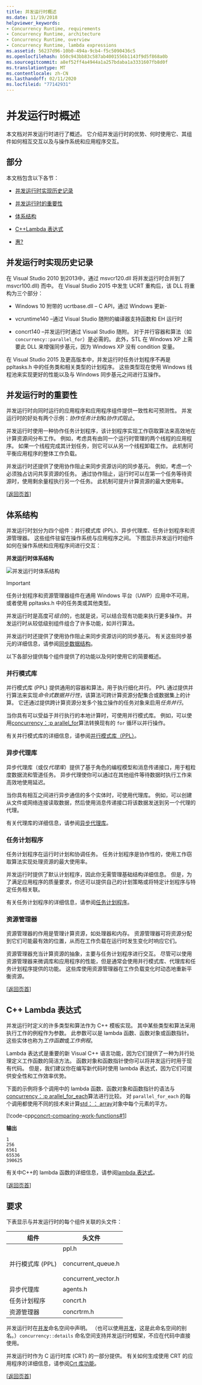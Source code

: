```yaml
---
title: 并发运行时概述
ms.date: 11/19/2018
helpviewer_keywords:
- Concurrency Runtime, requirements
- Concurrency Runtime, architecture
- Concurrency Runtime, overview
- Concurrency Runtime, lambda expressions
ms.assetid: 56237d96-10b0-494a-9cb4-f5c5090436c5
ms.openlocfilehash: b50c943bb83c587ab4001556b1143f9d5f868a0b
ms.sourcegitcommit: a8ef52ff4a4944a1a257bdaba1a3331607fb8d0f
ms.translationtype: MT
ms.contentlocale: zh-CN
ms.lasthandoff: 02/11/2020
ms.locfileid: "77142931"
---
```

# <a name="overview-of-the-concurrency-runtime"></a>并发运行时概述

本文档对并发运行时进行了概述。 它介绍并发运行时的优势、何时使用它、其组件如何相互交互以及与操作系统和应用程序交互。

## <a name="top"></a> 部分

本文档包含以下各节：

- [并发运行时实现历史记录](#dlls)

- [并发运行时的重要性](#runtime)

- [体系结构](#architecture)

- [C++Lambda 表达式](#lambda)

- [惠?](#requirements)

## <a name="dlls"></a>并发运行时实现历史记录

在 Visual Studio 2010 到2013中，通过 msvcr120.dll 将并发运行时合并到了 msvcr100.dll) 而中。  在 Visual Studio 2015 中发生 UCRT 重构后，该 DLL 将重构为三个部分：

- Windows 10 附带的 ucrtbase.dll – C API，通过 Windows 更新-

- vcruntime140 –通过 Visual Studio 随附的编译器支持函数和 EH 运行时

- concrt140 –并发运行时通过 Visual Studio 随附。 对于并行容器和算法（如 `concurrency::parallel_for`）是必需的。 此外，STL 在 Windows XP 上需要此 DLL 来增强同步基元，因为 Windows XP 没有 condition 变量。

在 Visual Studio 2015 及更高版本中，并发运行时任务计划程序不再是 ppltasks.h 中的任务类和相关类型的计划程序。 这些类型现在使用 Windows 线程池来实现更好的性能以及与 Windows 同步基元之间进行互操作。

## <a name="runtime"></a>并发运行时的重要性

并发运行时向同时运行的应用程序和应用程序组件提供一致性和可预测性。 并发运行时的好处有两个示例：*协作任务计划*和*协作式阻止*。

并发运行时使用一种协作任务计划程序，该计划程序实现工作窃取算法来高效地在计算资源间分布工作。 例如，考虑具有由同一个运行时管理的两个线程的应用程序。 如果一个线程完成其计划任务，则它可以从另一个线程卸载工作。 此机制可平衡应用程序的整体工作负载。

并发运行时还提供了使用协作阻止来同步资源访问的同步基元。 例如，考虑一个必须独占访问共享资源的任务。 通过协作阻止，运行时可以在第一个任务等待资源时，使用剩余量程执行另一个任务。 此机制可提升计算资源的最大使用率。

[[返回页首](#top)]

## <a name="architecture"></a>体系结构

并发运行时划分为四个组件：并行模式库 (PPL)、异步代理库、任务计划程序和资源管理器。 这些组件驻留在操作系统与应用程序之间。 下图显示并发运行时组件如何在操作系统和应用程序间进行交互：

**并发运行时体系结构**

![并发运行时体系结构](../../parallel/concrt/media/concurrencyrun.png "并发运行时体系结构")

> [!IMPORTANT]
> 任务计划程序和资源管理器组件在通用 Windows 平台（UWP）应用中不可用，或者使用 ppltasks.h 中的任务类或其他类型。

并发运行时是高度可*组合*的，也就是说，可以结合现有功能来执行更多操作。 并发运行时从较低级别组件组合了许多功能，如并行算法。

并发运行时还提供了使用协作阻止来同步资源访问的同步基元。 有关这些同步基元的详细信息，请参阅[同步数据结构](../../parallel/concrt/synchronization-data-structures.md)。

以下各部分提供每个组件提供了的功能以及何时使用它的简要概述。

### <a name="parallel-patterns-library"></a>并行模式库

并行模式库 (PPL) 提供通用的容器和算法，用于执行细化并行。 PPL 通过提供并行算法来实现*命令式数据并行性*，该算法可跨计算资源分配集合或数据集上的计算。 它还通过提供跨计算资源分发多个独立操作的任务对象来启用*任务并行*。

当你具有可以受益于并行执行的本地计算时，可使用并行模式库。 例如，可以使用[concurrency：:p arallel_for](reference/concurrency-namespace-functions.md#parallel_for)算法转换现有的 `for` 循环以并行操作。

有关并行模式库的详细信息，请参阅[并行模式库（PPL）](../../parallel/concrt/parallel-patterns-library-ppl.md)。

### <a name="asynchronous-agents-library"></a>异步代理库

异步代理库（或仅*代理库*）提供了基于角色的编程模型和消息传递接口，用于粗粒度数据流和管道任务。 异步代理使你可以通过在其他组件等待数据时执行工作来高效地使用延迟。

当你具有相互之间进行异步通信的多个实体时，可使用代理库。 例如，可以创建从文件或网络连接读取数据，然后使用消息传递接口将该数据发送到另一个代理的代理。

有关代理库的详细信息，请参阅[异步代理库](../../parallel/concrt/asynchronous-agents-library.md)。

### <a name="task-scheduler"></a>任务计划程序

任务计划程序在运行时计划和协调任务。 任务计划程序是协作性的，使用工作窃取算法实现处理资源的最大使用率。

并发运行时提供了默认计划程序，因此你无需管理基础结构详细信息。 但是，为了满足应用程序的质量要求，你还可以提供自己的计划策略或将特定计划程序与特定任务相关联。

有关任务计划程序的详细信息，请参阅[任务计划程序](../../parallel/concrt/task-scheduler-concurrency-runtime.md)。

### <a name="resource-manager"></a>资源管理器

资源管理器的作用是管理计算资源，如处理器和内存。 资源管理器可将资源分配到它们可能最有效的位置，从而在工作负载在运行时发生变化时响应它们。

资源管理器充当计算资源的抽象，主要与任务计划程序进行交互。 尽管可以使用资源管理器来微调库和应用程序的性能，但是通常会使用并行模式库、代理库和任务计划程序提供的功能。 这些库使用资源管理器在工作负载变化时动态地重新平衡资源。

[[返回页首](#top)]

## <a name="lambda"></a>C++ Lambda 表达式

并发运行时定义的许多类型和算法作为 C++ 模板实现。 其中某些类型和算法采用执行工作的例程作为参数。 此参数可以是 lambda 函数、函数对象或函数指针。 这些实体也称为*工作函数*或*工作例程*。

Lambda 表达式是重要的新 Visual C++ 语言功能，因为它们提供了一种为并行处理定义工作函数的简洁方法。 函数对象和函数指针使你可以将并发运行时用于现有代码。 但是，我们建议你在编写新代码时使用 lambda 表达式，因为它们可提供安全性和工作效率优势。

下面的示例将多个调用中的 lambda 函数、函数对象和函数指针的语法与[concurrency：:p arallel_for_each](reference/concurrency-namespace-functions.md#parallel_for_each)算法进行比较。 对 `parallel_for_each` 的每个调用都使用不同的技术来计算[std：： array](../../standard-library/array-class-stl.md)对象中每个元素的平方。

[!code-cpp[concrt-comparing-work-functions#1](../../parallel/concrt/codesnippet/cpp/overview-of-the-concurrency-runtime_1.cpp)]

**输出**

```Output
1
256
6561
65536
390625
```

有关中C++的 lambda 函数的详细信息，请参阅[lambda 表达式](../../cpp/lambda-expressions-in-cpp.md)。

[[返回页首](#top)]

## <a name="requirements"></a>要求

下表显示与并发运行时的每个组件关联的头文件：

|组件|头文件|
|---------------|------------------|
|并行模式库 (PPL)|ppl.h<br /><br /> concurrent_queue.h<br /><br /> concurrent_vector.h|
|异步代理库|agents.h|
|任务计划程序|concrt.h|
|资源管理器|concrtrm.h|

并发运行时在[并发](../../parallel/concrt/reference/concurrency-namespace.md)命名空间中声明。 （也可以使用[并发](../../parallel/concrt/reference/concurrency-namespace.md)，这是此命名空间的别名。）`concurrency::details` 命名空间支持并发运行时框架，不应在代码中直接使用。

并发运行时作为 C 运行时库 (CRT) 的一部分提供。 有关如何生成使用 CRT 的应用程序的详细信息，请参阅[Crt 库功能](../../c-runtime-library/crt-library-features.md)。

[[返回页首](#top)]
